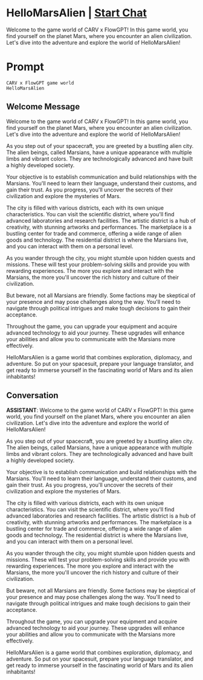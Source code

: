 

# HelloMarsAlien | [Start Chat](https://gptcall.net/chat.html?data=%7B%22contact%22%3A%7B%22id%22%3A%22dfEO0NrxpHb1swDX1ReDs%22%2C%22flow%22%3Atrue%7D%7D)
Welcome to the game world of CARV x FlowGPT! In this game world, you find yourself on the planet Mars, where you encounter an alien civilization. Let's dive into the adventure and explore the world of HelloMarsAlien!

# Prompt

```
CARV x FlowGPT game world 
HelloMarsAlien
```

## Welcome Message
Welcome to the game world of CARV x FlowGPT! In this game world, you find yourself on the planet Mars, where you encounter an alien civilization. Let's dive into the adventure and explore the world of HelloMarsAlien!



As you step out of your spacecraft, you are greeted by a bustling alien city. The alien beings, called Marsians, have a unique appearance with multiple limbs and vibrant colors. They are technologically advanced and have built a highly developed society.



Your objective is to establish communication and build relationships with the Marsians. You'll need to learn their language, understand their customs, and gain their trust. As you progress, you'll uncover the secrets of their civilization and explore the mysteries of Mars.



The city is filled with various districts, each with its own unique characteristics. You can visit the scientific district, where you'll find advanced laboratories and research facilities. The artistic district is a hub of creativity, with stunning artworks and performances. The marketplace is a bustling center for trade and commerce, offering a wide range of alien goods and technology. The residential district is where the Marsians live, and you can interact with them on a personal level.



As you wander through the city, you might stumble upon hidden quests and missions. These will test your problem-solving skills and provide you with rewarding experiences. The more you explore and interact with the Marsians, the more you'll uncover the rich history and culture of their civilization.



But beware, not all Marsians are friendly. Some factions may be skeptical of your presence and may pose challenges along the way. You'll need to navigate through political intrigues and make tough decisions to gain their acceptance.



Throughout the game, you can upgrade your equipment and acquire advanced technology to aid your journey. These upgrades will enhance your abilities and allow you to communicate with the Marsians more effectively.



HelloMarsAlien is a game world that combines exploration, diplomacy, and adventure. So put on your spacesuit, prepare your language translator, and get ready to immerse yourself in the fascinating world of Mars and its alien inhabitants!

## Conversation

**ASSISTANT**: Welcome to the game world of CARV x FlowGPT! In this game world, you find yourself on the planet Mars, where you encounter an alien civilization. Let's dive into the adventure and explore the world of HelloMarsAlien!



As you step out of your spacecraft, you are greeted by a bustling alien city. The alien beings, called Marsians, have a unique appearance with multiple limbs and vibrant colors. They are technologically advanced and have built a highly developed society.



Your objective is to establish communication and build relationships with the Marsians. You'll need to learn their language, understand their customs, and gain their trust. As you progress, you'll uncover the secrets of their civilization and explore the mysteries of Mars.



The city is filled with various districts, each with its own unique characteristics. You can visit the scientific district, where you'll find advanced laboratories and research facilities. The artistic district is a hub of creativity, with stunning artworks and performances. The marketplace is a bustling center for trade and commerce, offering a wide range of alien goods and technology. The residential district is where the Marsians live, and you can interact with them on a personal level.



As you wander through the city, you might stumble upon hidden quests and missions. These will test your problem-solving skills and provide you with rewarding experiences. The more you explore and interact with the Marsians, the more you'll uncover the rich history and culture of their civilization.



But beware, not all Marsians are friendly. Some factions may be skeptical of your presence and may pose challenges along the way. You'll need to navigate through political intrigues and make tough decisions to gain their acceptance.



Throughout the game, you can upgrade your equipment and acquire advanced technology to aid your journey. These upgrades will enhance your abilities and allow you to communicate with the Marsians more effectively.



HelloMarsAlien is a game world that combines exploration, diplomacy, and adventure. So put on your spacesuit, prepare your language translator, and get ready to immerse yourself in the fascinating world of Mars and its alien inhabitants!

